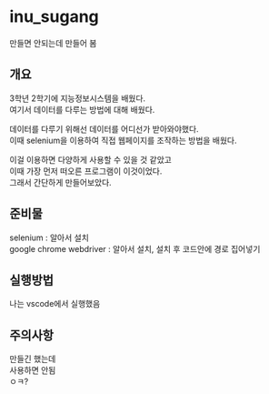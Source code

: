 # inu_sugang
만들면 안되는데 만들어 봄

## 개요

3학년 2학기에 지능정보시스템을 배웠다.  
여기서 데이터를 다루는 방법에 대해 배웠다.  

데이터를 다루기 위해선 데이터를 어디선가 받아와야했다.  
이때 selenium을 이용하여 직접 웹페이지를 조작하는 방법을 배웠다.  

이걸 이용하면 다양하게 사용할 수 있을 것 같았고  
이때 가장 먼저 떠오른 프로그램이 이것이었다.  
그래서 간단하게 만들어보았다.  

## 준비물  

selenium : 알아서 설치  
google chrome webdriver : 알아서 설치, 설치 후 코드안에 경로 집어넣기  

## 실행방법  

나는 vscode에서 실행했음  

## 주의사항  

만들긴 했는데  
사용하면 안됨  
ㅇㅋ?
